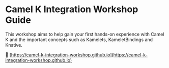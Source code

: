 # Camel K Integration Workshop Guide
This workshop aims to help gain your first hands-on experience with Camel K and the important concepts such as Kamelets, KameletBindings and Knative.

:link: [https://camel-k-integration-workshop.github.io](https://camel-k-integration-workshop.github.io)

